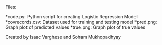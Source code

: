 Files:

*code.py: Python script for creating Logistic Regression Model
*covrecords.csv: Dataset used for training and testing model
*pred.png: Graph plot of predicted values
*true.png: Graph plot of true values

Created by Isaac Varghese and Soham Mukhopadhyay
